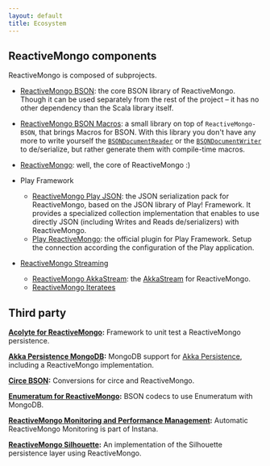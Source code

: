 ```yaml
---
layout: default
title: Ecosystem
---
```


## ReactiveMongo components

ReactiveMongo is composed of subprojects.

* [ReactiveMongo BSON](./releases/{{site.latest_major_release}}/documentation/bson/overview.html): the core BSON library of ReactiveMongo. Though it can be used separately from the rest of the project – it has no other dependency than the Scala library itself.

* [ReactiveMongo BSON Macros](./releases/{{site.latest_major_release}}/documentation/bson/typeclasses.html): a small library on top of `ReactiveMongo-BSON`, that brings Macros for BSON. With this library you don't have any more to write yourself the [`BSONDocumentReader`](./releases/{{site.latest_major_release}}/api/index.html#reactivemongo.bson.BSONDocumentReader) or the [`BSONDocumentWriter`](./releases/{{site.latest_major_release}}/api/index.html#reactivemongo.bson.BSONDocumentWriter) to de/serialize, but rather generate them with compile-time macros.

* [ReactiveMongo](./releases/{{site.latest_major_release}}/documentation/): well, the core of ReactiveMongo :)

* Play Framework
  - [ReactiveMongo Play JSON](./releases/{{site.latest_major_release}}/documentation/json/overview.html): the JSON serialization pack for ReactiveMongo, based on the JSON library of Play! Framework. It provides a specialized collection implementation that enables to use directly JSON (including Writes and Reads de/serializers) with ReactiveMongo.
  - [Play ReactiveMongo](./releases/{{site.latest_major_release}}/documentation/tutorial/play.html): the official plugin for Play Framework. Setup the connection according the configuration of the Play application.

* [ReactiveMongo Streaming](./releases/{{site.latest_major_release}}/documentation/tutorial/streaming.html)
  - [ReactiveMongo AkkaStream](./releases/{{site.latest_major_release}}/documentation/tutorial/streaming.html#akka-stream): the [AkkaStream](http://doc.akka.io/docs/akka/2.5/scala/stream/index.html) for ReactiveMongo.
  - [ReactiveMongo Iteratees](./releases/{{site.latest_major_release}}/documentation/tutorial/streaming.html#play-iteratees)

## Third party

**[Acolyte for ReactiveMongo](http://acolyte.eu.org/reactive-mongo/):** 
Framework to unit test a ReactiveMongo persistence.

**[Akka Persistence MongoDB](https://github.com/scullxbones/akka-persistence-mongo):** 
MongoDB support for [Akka Persistence](https://doc.akka.io/docs/akka/current/persistence.html), including a ReactiveMongo implementation.

**[Circe BSON](https://github.com/circe/circe-bson):**
Conversions for circe and ReactiveMongo.

**[Enumeratum for ReactiveMongo](https://github.com/lloydmeta/enumeratum/#reactivemongo-bson):**
BSON codecs to use Enumeratum with MongoDB.

**[ReactiveMongo Monitoring and Performance Management](https://www.instana.com/supported-technologies/reactivemongo-monitoring/):**
Automatic ReactiveMongo Monitoring is part of Instana.

**[ReactiveMongo Silhouette](https://github.com/mohiva/play-silhouette-persistence-reactivemongo):** 
An implementation of the Silhouette persistence layer using ReactiveMongo.
